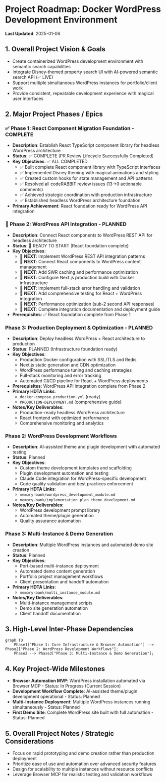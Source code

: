 # Project Roadmap: Docker WordPress Development Environment

**Last Updated**: 2025-01-06

## 1. Overall Project Vision & Goals
*   Create containerized WordPress development environment with semantic search capabilities
*   Integrate Disney-themed property search UI with AI-powered semantic search API (✅ LIVE)
*   Support multiple simultaneous WordPress instances for portfolio/client work
*   Provide consistent, repeatable development experience with magical user interfaces

## 2. Major Project Phases / Epics

### ✅ Phase 1: React Component Migration Foundation - COMPLETE
*   **Description**: Establish React TypeScript component library for headless WordPress architecture
*   **Status**: ✅ COMPLETE (PR Review Lifecycle Successfully Completed)
*   **Key Objectives**: ✅ ALL COMPLETED
    *   ✅ Built complete React component library with TypeScript interfaces
    *   ✅ Implemented Disney theming with magical animations and styling
    *   ✅ Created custom hooks for state management and API patterns
    *   ✅ Resolved all codeRABBIT review issues (13→0 actionable comments)
    *   ✅ Achieved strategic coordination with production infrastructure
    *   ✅ Established headless WordPress architecture foundation
*   **Primary Achievement**: React foundation ready for WordPress API integration

### 🔄 Phase 2: WordPress API Integration - PLANNED
*   **Description**: Connect React components to WordPress REST API for headless architecture
*   **Status**: 🔄 READY TO START (React foundation complete)
*   **Key Objectives**: 
    *   🔄 **NEXT**: Implement WordPress REST API integration patterns
    *   🔄 **NEXT**: Connect React components to WordPress content management
    *   🔄 **NEXT**: Add SWR caching and performance optimization
    *   🔄 **NEXT**: Configure Next.js production build with Docker infrastructure
    *   🔄 **NEXT**: Implement full-stack error handling and validation
    *   🔄 **NEXT**: Add comprehensive testing for React + WordPress integration
    *   🔄 **NEXT**: Performance optimization (sub-2 second API responses)
    *   🔄 **NEXT**: Complete integration documentation and deployment guide
*   **Prerequisites**: ✅ React foundation complete from Phase 1

### Phase 3: Production Deployment & Optimization - PLANNED
*   **Description**: Deploy headless WordPress + React architecture to production
*   **Status**: PLANNED (Infrastructure foundation ready)
*   **Key Objectives**:
    *   Production Docker configuration with SSL/TLS and Redis
    *   Next.js static generation and CDN optimization
    *   WordPress performance tuning and caching strategies
    *   Full-stack monitoring and error tracking
    *   Automated CI/CD pipeline for React + WordPress deployments
*   **Prerequisites**: WordPress API integration complete from Phase 2
*   **Primary HDTA Links**: 
    *   `docker-compose.production.yml` (ready)
    *   `PRODUCTION-DEPLOYMENT.md` (comprehensive guide)
*   **Notes/Key Deliverables**:
    *   Production-ready headless WordPress architecture
    *   React frontend with optimized performance
    *   Comprehensive monitoring and analytics

### Phase 2: WordPress Development Workflows
*   **Description**: AI-assisted theme and plugin development with automated testing
*   **Status**: Planned
*   **Key Objectives**:
    *   Custom theme development templates and scaffolding
    *   Plugin development automation and testing
    *   Claude Code integration for WordPress-specific development
    *   Code quality validation and best practices enforcement
*   **Primary HDTA Links**:
    *   `memory-bank/wordpress_development_module.md`
    *   `memory-bank/implementation_plan_theme_development.md`
*   **Notes/Key Deliverables**:
    *   WordPress development prompt library
    *   Automated theme/plugin generation
    *   Quality assurance automation

### Phase 3: Multi-Instance & Demo Generation
*   **Description**: Multiple WordPress instances and automated demo site creation
*   **Status**: Planned
*   **Key Objectives**:
    *   Port-based multi-instance deployment
    *   Automated demo content generation
    *   Portfolio project management workflows
    *   Client presentation and handoff automation
*   **Primary HDTA Links**:
    *   `memory-bank/multi_instance_module.md`
*   **Notes/Key Deliverables**:
    *   Multi-instance management scripts
    *   Demo site generation automation
    *   Client handoff documentation

## 3. High-Level Inter-Phase Dependencies
```mermaid
graph TD
    Phase1["Phase 1: Core Infrastructure & Browser Automation"] --> Phase2["Phase 2: WordPress Development Workflows"];
    Phase2 --> Phase3["Phase 3: Multi-Instance & Demo Generation"];
```

## 4. Key Project-Wide Milestones
*   **Browser Automation MVP**: WordPress installation automated via Browser MCP - Status: In Progress (Current Session)
*   **Development Workflow Complete**: AI-assisted theme/plugin development operational - Status: Planned
*   **Multi-Instance Deployment**: Multiple WordPress instances running simultaneously - Status: Planned
*   **First Demo Site**: Complete WordPress site built with full automation - Status: Planned

## 5. Overall Project Notes / Strategic Considerations
*   Focus on rapid prototyping and demo creation rather than production deployment
*   Prioritize ease of use and automation over advanced security features
*   Design for scalability to multiple instances without resource conflicts
*   Leverage Browser MCP for realistic testing and validation workflows
